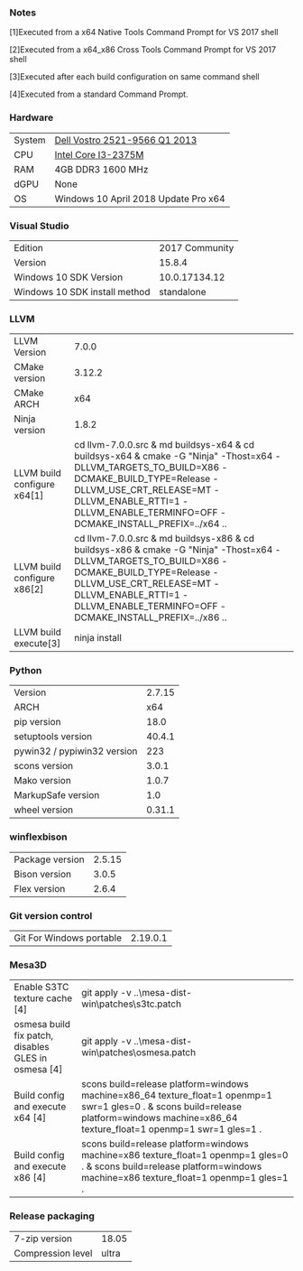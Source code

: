 ### Notes

[1]Executed from a x64 Native Tools Command Prompt for VS 2017 shell

[2]Executed from a x64_x86 Cross Tools Command Prompt for VS 2017 shell

[3]Executed after each build configuration on same command shell

[4]Executed from a standard Command Prompt.
### Hardware
| | |
|-|-|
System | [Dell Vostro 2521-9566 Q1 2013](http://www.dell.com/support/home/en/us/robsdt1/product-support/product/vostro-2521)
CPU | [Intel Core I3-2375M](https://ark.intel.com/products/74259/Intel-Core-i3-2375M-Processor-3M-Cache-1_50-GHz)
RAM | 4GB DDR3 1600 MHz
dGPU | None
OS | Windows 10 April 2018 Update Pro x64
### Visual Studio
| | |
|-|-|
Edition | 2017 Community
Version | 15.8.4
Windows 10 SDK Version | 10.0.17134.12
Windows 10 SDK install method | standalone
### LLVM
| | |
|-|-|
LLVM Version | 7.0.0
CMake version | 3.12.2
CMake ARCH | x64
Ninja version | 1.8.2
LLVM build configure x64[1] | cd llvm-7.0.0.src & md buildsys-x64 & cd buildsys-x64 & cmake -G "Ninja" -Thost=x64 -DLLVM_TARGETS_TO_BUILD=X86 -DCMAKE_BUILD_TYPE=Release -DLLVM_USE_CRT_RELEASE=MT -DLLVM_ENABLE_RTTI=1 -DLLVM_ENABLE_TERMINFO=OFF -DCMAKE_INSTALL_PREFIX=../x64 ..
LLVM build configure x86[2] | cd llvm-7.0.0.src & md buildsys-x86 & cd buildsys-x86 & cmake -G "Ninja" -Thost=x64 -DLLVM_TARGETS_TO_BUILD=X86 -DCMAKE_BUILD_TYPE=Release -DLLVM_USE_CRT_RELEASE=MT -DLLVM_ENABLE_RTTI=1 -DLLVM_ENABLE_TERMINFO=OFF -DCMAKE_INSTALL_PREFIX=../x86 ..
LLVM build execute[3] | ninja install
### Python
| | |
|-|-|
Version | 2.7.15
ARCH | x64
pip version | 18.0
setuptools version | 40.4.1
pywin32 / pypiwin32 version | 223
scons version | 3.0.1
Mako version | 1.0.7
MarkupSafe version | 1.0
wheel version | 0.31.1
### winflexbison
| | |
|-|-|
Package version | 2.5.15
Bison version | 3.0.5
Flex version | 2.6.4
### Git version control
| | |
|-|-|
Git For Windows portable | 2.19.0.1
### Mesa3D
| | |
|-|-|
Enable S3TC texture cache [4] | git apply -v ..\mesa-dist-win\patches\s3tc.patch
osmesa build fix patch, disables GLES in osmesa [4] | git apply -v ..\mesa-dist-win\patches\osmesa.patch
Build config and execute x64 [4] | scons build=release platform=windows machine=x86_64 texture_float=1 openmp=1 swr=1 gles=0 . & scons build=release platform=windows machine=x86_64 texture_float=1 openmp=1 swr=1 gles=1 .
Build config and execute x86 [4] | scons build=release platform=windows machine=x86 texture_float=1 openmp=1 gles=0 . & scons build=release platform=windows machine=x86 texture_float=1 openmp=1 gles=1 .
### Release packaging
| | |
|-|-|
7-zip version | 18.05
Compression level | ultra